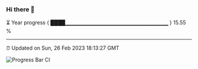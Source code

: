 ### Hi there 👋

⏳ Year progress { ████▁▁▁▁▁▁▁▁▁▁▁▁▁▁▁▁▁▁▁▁▁▁▁▁▁▁ } 15.55 %

---

⏰ Updated on Sun, 26 Feb 2023 18:13:27 GMT

![Progress Bar CI](https://github.com/liununu/liununu/workflows/Progress%20Bar%20CI/badge.svg)
